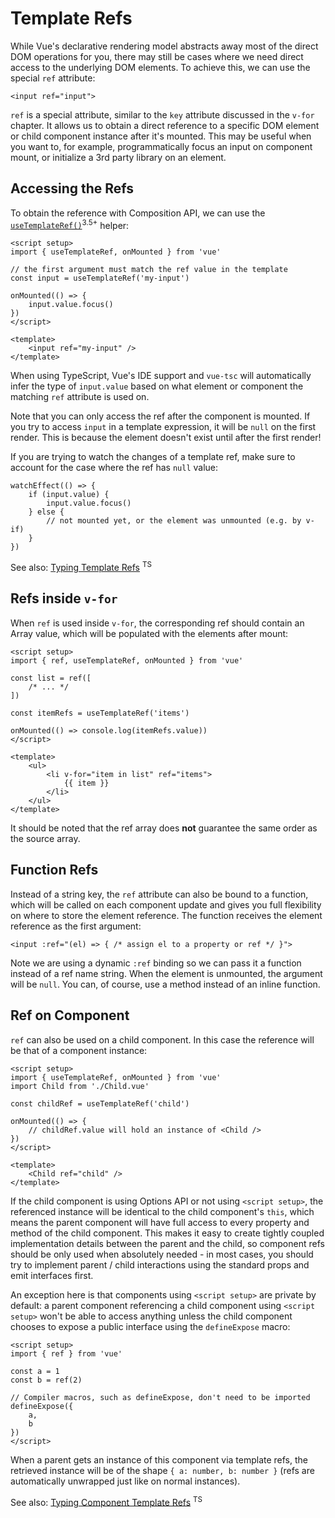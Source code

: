 # Template Refs

While Vue's declarative rendering model abstracts away most of the direct DOM operations for you, there may still be cases where we need direct access to the underlying DOM elements. To achieve this, we can use the special `ref` attribute:


    <input ref="input">

`ref` is a special attribute, similar to the `key` attribute discussed in the `v-for` chapter. It allows us to obtain a direct reference to a specific DOM element or child component instance after it's mounted. This may be useful when you want to, for example, programmatically focus an input on component mount, or initialize a 3rd party library on an element.

## Accessing the Refs

To obtain the reference with Composition API, we can use the [`useTemplateRef()`](https://vuejs.org/api/composition-api-helpers.html#usetemplateref)<sup>3.5+</sup>  helper:

    <script setup>
    import { useTemplateRef, onMounted } from 'vue'

    // the first argument must match the ref value in the template
    const input = useTemplateRef('my-input')

    onMounted(() => {
        input.value.focus()
    })
    </script>

    <template>
        <input ref="my-input" />
    </template>

When using TypeScript, Vue's IDE support and `vue-tsc` will automatically infer the type of `input.value` based on what element or component the matching `ref` attribute is used on.


Note that you can only access the ref after the component is mounted. If you try to access `input` in a template expression, it will be `null` on the first render. This is because the element doesn't exist until after the first render!

If you are trying to watch the changes of a template ref, make sure to account for the case where the ref has `null` value:

    watchEffect(() => {
        if (input.value) {
            input.value.focus()
        } else {
            // not mounted yet, or the element was unmounted (e.g. by v-if)
        }
    })

See also: [Typing Template Refs](https://vuejs.org/guide/typescript/composition-api.html#typing-template-refs) <sup>TS</sup>

## Refs inside `v-for`

When `ref` is used inside `v-for`, the corresponding ref should contain an Array value, which will be populated with the elements after mount:

    <script setup>
    import { ref, useTemplateRef, onMounted } from 'vue'

    const list = ref([
        /* ... */
    ])

    const itemRefs = useTemplateRef('items')

    onMounted(() => console.log(itemRefs.value))
    </script>

    <template>
        <ul>
            <li v-for="item in list" ref="items">
                {{ item }}
            </li>
        </ul>
    </template>

It should be noted that the ref array does **not** guarantee the same order as the source array.

## Function Refs

Instead of a string key, the `ref` attribute can also be bound to a function, which will be called on each component update and gives you full flexibility on where to store the element reference. The function receives the element reference as the first argument:

    <input :ref="(el) => { /* assign el to a property or ref */ }">

Note we are using a dynamic `:ref` binding so we can pass it a function instead of a ref name string. When the element is unmounted, the argument will be `null`. You can, of course, use a method instead of an inline function.

## Ref on Component

`ref` can also be used on a child component. In this case the reference will be that of a component instance:

    <script setup>
    import { useTemplateRef, onMounted } from 'vue'
    import Child from './Child.vue'

    const childRef = useTemplateRef('child')

    onMounted(() => {
        // childRef.value will hold an instance of <Child />
    })
    </script>

    <template>
        <Child ref="child" />
    </template>

If the child component is using Options API or not using `<script setup>`, the referenced instance will be identical to the child component's `this`, which means the parent component will have full access to every property and method of the child component. This makes it easy to create tightly coupled implementation details between the parent and the child, so component refs should be only used when absolutely needed - in most cases, you should try to implement parent / child interactions using the standard props and emit interfaces first.

An exception here is that components using `<script setup>` are private by default: a parent component referencing a child component using `<script setup>` won't be able to access anything unless the child component chooses to expose a public interface using the `defineExpose` macro:

    <script setup>
    import { ref } from 'vue'

    const a = 1
    const b = ref(2)

    // Compiler macros, such as defineExpose, don't need to be imported
    defineExpose({
        a,
        b
    })
    </script>

When a parent gets an instance of this component via template refs, the retrieved instance will be of the shape `{ a: number, b: number }` (refs are automatically unwrapped just like on normal instances).

See also: [Typing Component Template Refs](https://vuejs.org/guide/typescript/composition-api.html#typing-component-template-refs) <sup>TS</sup>

